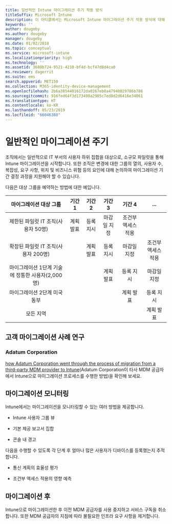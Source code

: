 ```yaml
---
title: 일반적인 Intune 마이그레이션 주기 작동 방식
titleSuffix: Microsoft Intune
description: 이 아티클에서는 Microsoft Intune 마이그레이션 주기 작동 방식에 대해 설명하고 고객이 마이그레이션 주기를 처리하는 방법에 대한 예제를 제공합니다.
keywords: ''
author: dougeby
ms.author: dougeby
manager: dougeby
ms.date: 01/02/2018
ms.topic: conceptual
ms.service: microsoft-intune
ms.localizationpriority: high
ms.technology: ''
ms.assetid: 3688b724-9521-4210-bf4d-bcf47d8d4ca0
ms.reviewer: dagerrit
ms.suite: ems
search.appverid: MET150
ms.collection: M365-identity-device-management
ms.openlocfilehash: 2b6a38544016172da0267eb0a47948029786b786
ms.sourcegitcommit: 916fed64f3d173498a2905c7ed8d2d6416e34061
ms.translationtype: HT
ms.contentlocale: ko-KR
ms.lasthandoff: 05/23/2019
ms.locfileid: "66046388"
---
```

# <a name="typical-migration-cycle"></a>일반적인 마이그레이션 주기

조직에서는 일반적으로 IT 부서의 사용자 하위 집합을 대상으로, 소규모 파일럿을 통해 Intune 마이그레이션을 시작합니다. 또한 조직은 변경에 대한 그룹의 열의, 사용자 수, 복잡성, 요구 사항, 위치 및 비즈니스 위험 등의 요인에 대해 논의하여 마이그레이션 기간 결정 과정을 지원해야 할 수 있습니다.

다음은 대상 그룹을 예약하는 방법에 대한 예입니다.

  | **마이그레이션 대상 그룹** | **기간 1** | **기간 2** | **기간 3** | **기간 4** | **...**
|:---:|:---:|:---:|:---:|:---:|:---:|
| 제한된 파일럿 IT 조직(사용자 50명) | 계획 발표 | 등록 지시 | 마감일 지정 | 조건부 액세스 적용 |  |                                                        
| 확장된 파일럿 IT 조직(사용자 200명) |  | 계획 발표 | 등록 지시 | 마감일 지정 | 조건부 액세스 적용 |
| 마이그레이션 1단계 기술에 정통한 사용자(2,000명) |  |  | 계획 발표 | 등록 지시 | 마감일 지정 |
| 마이그레이션 2단계 미국 동부 |  |  |  | 계획 발표 | 등록 지시 |
| 모든 지역 |  |  |  |  | 계획 발표 |

## <a name="customer-migration-case-study"></a>고객 마이그레이션 사례 연구

### <a name="adatum-corporation"></a>Adatum Corporation

[how Adatum Corporation went through the process of migration from a third-party MDM provider to Intune](https://gallery.technet.microsoft.com/Intune-migration-guide-893a95e3?redir=0)(Adatum Corporation이 타사 MDM 공급자에서 Intune으로 마이그레이션 프로세스를 수행한 방법)을 확인해 보세요.

## <a name="monitoring-migration"></a>마이그레이션 모니터링

Intune에서는 마이그레이션을 모니터링할 수 있는 여러 방법을 제공합니다.

* Intune 사용자 그룹 뷰

* 기본 제공 보고서 집합

* 콘솔 내 경고

다음을 수행할 수 있도록 각 단계 후 얼마나 많은 사용자가 디바이스를 등록했는지 추적합니다.

-   통신 계획의 효율성 평가

-   조건부 액세스 적용의 영향 예측


## <a name="post-migration"></a>마이그레이션 후

Intune으로 마이그레이션한 후 이전 MDM 공급자를 사용 중지하고 서비스 구독을 취소합니다. 또한 MDM 공급자의 지침에 따라 불필요한 인프라 요구 사항을 제거합니다.
